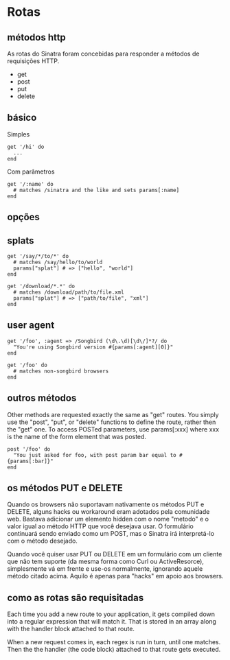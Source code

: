 Rotas
======

métodos http
------------
As rotas do Sinatra foram concebidas para responder a métodos de requisições HTTP.

* get
* post
* put
* delete



básico
-----
Simples

	get '/hi' do
	  ...
	end

Com parâmetros

	get '/:name' do
	  # matches /sinatra and the like and sets params[:name]
	end

opções
-------

splats
------
	get '/say/*/to/*' do
	  # matches /say/hello/to/world
	  params["splat"] # => ["hello", "world"]
	end

	get '/download/*.*' do
	  # matches /download/path/to/file.xml
	  params["splat"] # => ["path/to/file", "xml"]
	end


user agent
----------
	get '/foo', :agent => /Songbird (\d\.\d)[\d\/]*?/ do
	  "You're using Songbird version #{params[:agent][0]}"
	end

	get '/foo' do
	  # matches non-songbird browsers
	end

outros métodos
-------------
Other methods are requested exactly the same as "get" routes.  You simply use
the "post", "put", or "delete" functions to define the route, rather then the
"get" one.  To access POSTed parameters, use params\[:xxx\] where xxx is the name
of the form element that was posted.

    post '/foo' do
      "You just asked for foo, with post param bar equal to #{params[:bar]}"
    end


os métodos PUT e DELETE
--------------------------

Quando os browsers não suportavam nativamente os métodos PUT e DELETE, alguns hacks ou workaround eram adotados pela comunidade web. Bastava adicionar um elemento hidden com o nome "metodo" e o valor igual ao método HTTP que você desejava usar. O formulário continuará sendo enviado como um POST, mas o Sinatra irá interpretá-lo com o método desejado.

Quando você quiser usar PUT ou DELETE em um formulário com um cliente que não tem suporte (da mesma forma como Curl ou ActiveResorce), simplesmente vá em frente e use-os normalmente, ignorando aquele método citado acima. Aquilo é apenas para "hacks" em apoio aos browsers.


como as rotas são requisitadas
------------------------
Each time you add a new route to your application, it gets compiled down into a
regular expression that will match it.  That is stored in an array along with
the handler block attached to that route.

When a new request comes in, each regex is run in turn, until one matches.  Then
the the handler (the code block) attached to that route gets executed.


